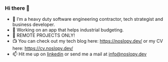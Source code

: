 ### Hi there 👋

- 🦾 I’m a heavy duty software engineering contractor, tech strategist and business developer.
- 🌱 Working on an app that helps industrial budgeting.
- 🎒 REMOTE PROJECTS ONLY!
- 📺 You can check out my tech blog here: https://noslopy.dev/ or my CV here: https://cv.noslopy.dev/
- 📫 Hit me up on [linkedin](https://www.linkedin.com/in/noslopy/) or send me a mail at info@noslopy.dev
